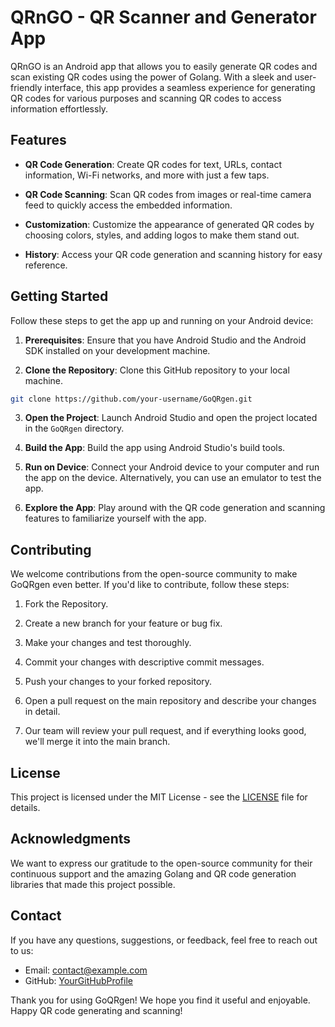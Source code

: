 # QRnGO - QR Scanner and Generator App

QRnGO is an Android app that allows you to easily generate QR codes and scan existing QR codes using the power of Golang. With a sleek and user-friendly interface, this app provides a seamless experience for generating QR codes for various purposes and scanning QR codes to access information effortlessly.

## Features

- **QR Code Generation**: Create QR codes for text, URLs, contact information, Wi-Fi networks, and more with just a few taps.

- **QR Code Scanning**: Scan QR codes from images or real-time camera feed to quickly access the embedded information.

- **Customization**: Customize the appearance of generated QR codes by choosing colors, styles, and adding logos to make them stand out.

- **History**: Access your QR code generation and scanning history for easy reference.

## Getting Started

Follow these steps to get the app up and running on your Android device:

1. **Prerequisites**: Ensure that you have Android Studio and the Android SDK installed on your development machine.

2. **Clone the Repository**: Clone this GitHub repository to your local machine.

```bash
git clone https://github.com/your-username/GoQRgen.git
```

3. **Open the Project**: Launch Android Studio and open the project located in the `GoQRgen` directory.

4. **Build the App**: Build the app using Android Studio's build tools.

5. **Run on Device**: Connect your Android device to your computer and run the app on the device. Alternatively, you can use an emulator to test the app.

6. **Explore the App**: Play around with the QR code generation and scanning features to familiarize yourself with the app.

## Contributing

We welcome contributions from the open-source community to make GoQRgen even better. If you'd like to contribute, follow these steps:

1. Fork the Repository.

2. Create a new branch for your feature or bug fix.

3. Make your changes and test thoroughly.

4. Commit your changes with descriptive commit messages.

5. Push your changes to your forked repository.

6. Open a pull request on the main repository and describe your changes in detail.

7. Our team will review your pull request, and if everything looks good, we'll merge it into the main branch.

## License

This project is licensed under the MIT License - see the [LICENSE](LICENSE) file for details.

## Acknowledgments

We want to express our gratitude to the open-source community for their continuous support and the amazing Golang and QR code generation libraries that made this project possible.

## Contact

If you have any questions, suggestions, or feedback, feel free to reach out to us:

- Email: contact@example.com
- GitHub: [YourGitHubProfile](https://github.com/your-username)

Thank you for using GoQRgen! We hope you find it useful and enjoyable. Happy QR code generating and scanning!
